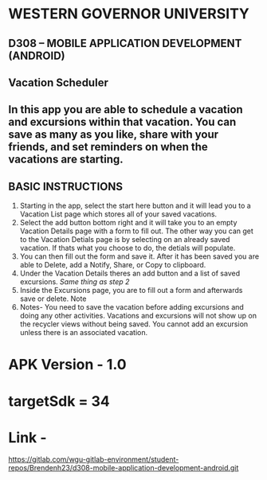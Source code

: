 # WESTERN GOVERNOR UNIVERSITY 
## D308 – MOBILE APPLICATION DEVELOPMENT (ANDROID)
## Vacation Scheduler
## In this app you are able to schedule a vacation and excursions within that vacation. You can save as many as you like, share with your friends, and set reminders on when the vacations are starting.
## BASIC INSTRUCTIONS
1. Starting in the app, select the start here button and it will lead you to a Vacation List page which stores all of your saved vacations.
2. Select the add button bottom right and it will take you to an empty Vacation Details page with a form to fill out. The other way you can get to the Vacation Detials page is by selecting on an already saved vacation. If thats what you choose to do, the detials will populate.
3. You can then fill out the form and save it. After it has been saved you are able to Delete, add a Notify, Share, or Copy to clipboard.
4. Under the Vacation Details theres an add button and a list of saved excursions. *Same thing as step 2* 
5. Inside the Excursions page, you are to fill out a form and afterwards save or delete. Note 
6. Notes-
You need to save the vacation before adding excursions and doing any other activities.
Vacations and excursions will not show up on the recycler views without being saved.
You cannot add an excursion unless there is an associated vacation.
# APK Version -  1.0
# targetSdk = 34



# Link - 
https://gitlab.com/wgu-gitlab-environment/student-repos/Brendenh23/d308-mobile-application-development-android.git

